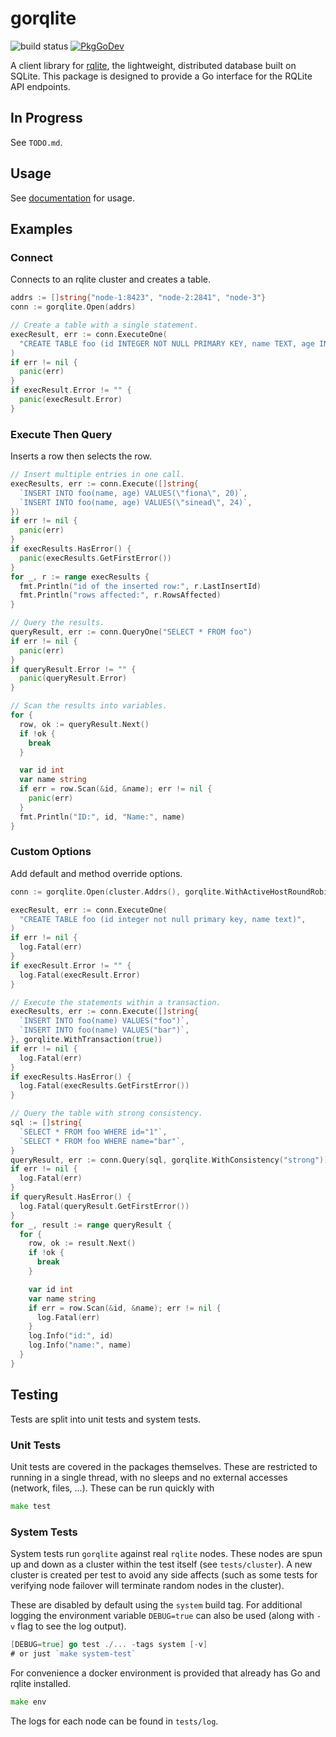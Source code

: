 # gorqlite
![build status](https://app.travis-ci.com/dunstall/gorqlite.svg?branch=main)
[![PkgGoDev](https://pkg.go.dev/badge/github.com/dunstall/gorqlite)](https://pkg.go.dev/github.com/dunstall/gorqlite?tab=doc)

A client library for [rqlite](https://github.com/rqlite/rqlite), the
lightweight, distributed database built on SQLite. This package is designed to
provide a Go interface for the RQLite API endpoints.

## In Progress
See `TODO.md`.

## Usage
See [documentation](https://pkg.go.dev/github.com/dunstall/gorqlite) for usage.

## Examples
### Connect
Connects to an rqlite cluster and creates a table.
```go
addrs := []string{"node-1:8423", "node-2:2841", "node-3"}
conn := gorqlite.Open(addrs)

// Create a table with a single statement.
execResult, err := conn.ExecuteOne(
  "CREATE TABLE foo (id INTEGER NOT NULL PRIMARY KEY, name TEXT, age INTEGER)",
)
if err != nil {
  panic(err)
}
if execResult.Error != "" {
  panic(execResult.Error)
}
```

### Execute Then Query
Inserts a row then selects the row.
```go
// Insert multiple entries in one call.
execResults, err := conn.Execute([]string{
  `INSERT INTO foo(name, age) VALUES(\"fiona\", 20)`,
  `INSERT INTO foo(name, age) VALUES(\"sinead\", 24)`,
})
if err != nil {
  panic(err)
}
if execResults.HasError() {
  panic(execResults.GetFirstError())
}
for _, r := range execResults {
  fmt.Println("id of the inserted row:", r.LastInsertId)
  fmt.Println("rows affected:", r.RowsAffected)
}

// Query the results.
queryResult, err := conn.QueryOne("SELECT * FROM foo")
if err != nil {
  panic(err)
}
if queryResult.Error != "" {
  panic(queryResult.Error)
}

// Scan the results into variables.
for {
  row, ok := queryResult.Next()
  if !ok {
    break
  }

  var id int
  var name string
  if err = row.Scan(&id, &name); err != nil {
    panic(err)
  }
  fmt.Println("ID:", id, "Name:", name)
}
```

### Custom Options
Add default and method override options.
```go
conn := gorqlite.Open(cluster.Addrs(), gorqlite.WithActiveHostRoundRobin(false))

execResult, err := conn.ExecuteOne(
  "CREATE TABLE foo (id integer not null primary key, name text)",
)
if err != nil {
  log.Fatal(err)
}
if execResult.Error != "" {
  log.Fatal(execResult.Error)
}

// Execute the statements within a transaction.
execResults, err := conn.Execute([]string{
  `INSERT INTO foo(name) VALUES("foo")`,
  `INSERT INTO foo(name) VALUES("bar")`,
}, gorqlite.WithTransaction(true))
if err != nil {
  log.Fatal(err)
}
if execResults.HasError() {
  log.Fatal(execResults.GetFirstError())
}

// Query the table with strong consistency.
sql := []string{
  `SELECT * FROM foo WHERE id="1"`,
  `SELECT * FROM foo WHERE name="bar"`,
}
queryResult, err := conn.Query(sql, gorqlite.WithConsistency("strong"))
if err != nil {
  log.Fatal(err)
}
if queryResult.HasError() {
  log.Fatal(queryResult.GetFirstError())
}
for _, result := range queryResult {
  for {
    row, ok := result.Next()
    if !ok {
      break
    }

    var id int
    var name string
    if err = row.Scan(&id, &name); err != nil {
      log.Fatal(err)
    }
    log.Info("id:", id)
    log.Info("name:", name)
  }
}
```

## Testing
Tests are split into unit tests and system tests.

### Unit Tests
Unit tests are covered in the packages themselves. These are restricted to running in a single thread, with no sleeps and no external accesses (network, files, ...). These can be run quickly with
```go
make test
```

### System Tests
System tests run `gorqlite` against real `rqlite` nodes. These nodes are spun up and down as a cluster within the test itself (see `tests/cluster`). A new cluster is created per test to avoid any side affects (such as some tests for verifying node failover will terminate random nodes in the cluster).

These are disabled by default using the `system` build tag. For additional logging the environment variable `DEBUG=true` can also be used (along with `-v` flag to see the log output).
```go
[DEBUG=true] go test ./... -tags system [-v]
# or just `make system-test`
```

For convenience a docker environment is provided that already has Go and rqlite
installed.
```go
make env
```

The logs for each node can be found in `tests/log`.
